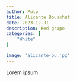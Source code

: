 ```yaml
---
author: Pulp
title: Alicante Bouschet
date: 2023-12-31
description: Red grape
categories: [
    "White"
]

image: "alicante-bu.jpg"
---
```

Lorem ipsum